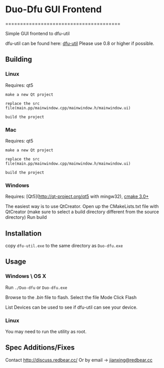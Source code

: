 # Duo-Dfu GUI Frontend

=======================================

Simple GUI frontend to dfu-util

dfu-util can be found here: [dfu-util](http://dfu-util.gnumonks.org/)
Please use 0.8 or higher if possible.


Building
--------

### Linux

Requires: qt5

```make a new Qt project```

```replace the src file(main.pp/mainwindow.cpp/mainwindow.h/mainwindow.ui)```

```build the project```

### Mac

Requires: qt5


```make a new Qt project```

```replace the src file(main.pp/mainwindow.cpp/mainwindow.h/mainwindow.ui)```

```build the project```

### Windows

Requires: [Qt5](http://qt-project.org/qt5 with mingw32), [cmake 3.0+](http://www.cmake.org/download/)

The easiest way is to use QtCreator.
Open up the CMakeLists.txt file with QtCreator (make sure to select a build directory different from the source directory)
Run build



Installation
------------

copy `dfu-util.exe` to the same directory as `Duo-dfu.exe`



Usage
-----
### Windows \ OS X
Run `./Duo-dfu` or `Duo-dfu.exe`

Browse to the *.bin* file to flash.
Select the file Mode 
Click Flash


List Devices can be used to see if dfu-util can see your device.

### Linux
You may need to run the utility as root.





Spec Additions/Fixes
--------------------

Contact http://discuss.redbear.cc/ 
Or by email -> jianxing@redbear.cc